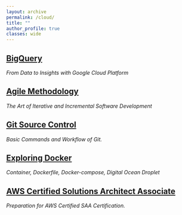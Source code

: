 ```yaml
---
layout: archive
permalink: /cloud/
title: ""
author_profile: true
classes: wide
---
```


## [BigQuery](../_posts/2020-04-15-bigquery.md) 
*From Data to Insights with Google Cloud Platform*

## [Agile Methodology](../_posts/2020-02-06-agile.md)
*The Art of Iterative and Incremental Software Development*

## [Git Source Control](../_posts/2019-09-05-git.md)
*Basic Commands and Workflow of Git.*

## [Exploring Docker](../_posts/2020-02-10-docker.md)
*Container, Dockerfile, Docker-compose, Digital Ocean Droplet*

## [AWS Certified Solutions Architect Associate](https://aws.amazon.com/certification/certified-solutions-architect-associate/) 
*Preparation for AWS Certified SAA Certification.*

<!--
## [AWS Serverless APIs & Apps](../_posts/2019-10-03-awsServerless.md)
*Serverless Computing with API Gateway, AWS Lambda and More.*

## [Linux Knowledge](../_posts/2019-11-05-Linux.md)
*Linux Terminal, File System, Automation, Scheduling, Package Managers and More.*

## [TDD: Test-Driven Development](https://en.wikipedia.org/wiki/Test-driven_development)

## [Application Deployment Methods](https://www.datamation.com/applications/application-deployment-best-practices.html)
-->